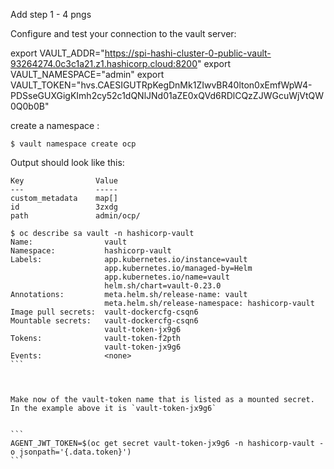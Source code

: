 


Add step 1 - 4 pngs 

Configure and test your connection to the vault server: 

export VAULT_ADDR="https://spi-hashi-cluster-0-public-vault-93264274.0c3c1a21.z1.hashicorp.cloud:8200"
export VAULT_NAMESPACE="admin"
export VAULT_TOKEN="hvs.CAESIGUTRpKegDnMk1ZIwvBR40lton0xEmfWpW4-PDSseGUXGigKImh2cy52c1dQNlJNd01aZE0xQVd6RDlCQzZJWGcuWjVtQW0Q0b0B"

create a namespace : 
```
$ vault namespace create ocp 
```
Output should look like this: 
```
Key                Value
---                -----
custom_metadata    map[]
id                 3zxdg
path               admin/ocp/
```



````
$ oc describe sa vault -n hashicorp-vault                                                          
Name:                vault
Namespace:           hashicorp-vault
Labels:              app.kubernetes.io/instance=vault
                     app.kubernetes.io/managed-by=Helm
                     app.kubernetes.io/name=vault
                     helm.sh/chart=vault-0.23.0
Annotations:         meta.helm.sh/release-name: vault
                     meta.helm.sh/release-namespace: hashicorp-vault
Image pull secrets:  vault-dockercfg-csqn6
Mountable secrets:   vault-dockercfg-csqn6
                     vault-token-jx9g6
Tokens:              vault-token-f2pth
                     vault-token-jx9g6
Events:              <none>
```



Make now of the vault-token name that is listed as a mounted secret. In the example above it is `vault-token-jx9g6`


```
AGENT_JWT_TOKEN=$(oc get secret vault-token-jx9g6 -n hashicorp-vault -o jsonpath='{.data.token}')
```
